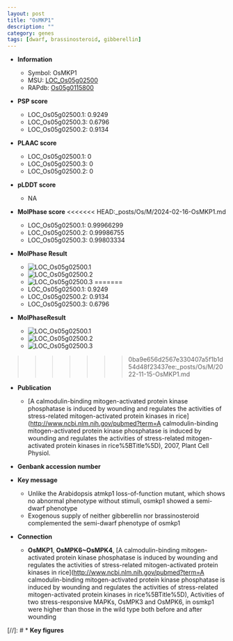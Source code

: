 ```yaml
---
layout: post
title: "OsMKP1"
description: ""
category: genes
tags: [dwarf, brassinosteroid, gibberellin]
---
```


* **Information**  
    + Symbol: OsMKP1  
    + MSU: [LOC_Os05g02500](http://rice.plantbiology.msu.edu/cgi-bin/ORF_infopage.cgi?orf=LOC_Os05g02500)  
    + RAPdb: [Os05g0115800](http://rapdb.dna.affrc.go.jp/viewer/gbrowse_details/irgsp1?name=Os05g0115800)  

* **PSP score**  
    + LOC_Os05g02500.1: 0.9249 
    + LOC_Os05g02500.3: 0.6796 
    + LOC_Os05g02500.2: 0.9134 

* **PLAAC score**  
    + LOC_Os05g02500.1: 0 
    + LOC_Os05g02500.3: 0 
    + LOC_Os05g02500.2: 0 

* **pLDDT score**
    + NA


* **MolPhase score**
<<<<<<< HEAD:_posts/Os/M/2024-02-16-OsMKP1.md
    + LOC_Os05g02500.1: 0.99966299
    + LOC_Os05g02500.2: 0.99986755
    + LOC_Os05g02500.3: 0.99803334

* **MolPhase Result**
    + ![LOC_Os05g02500.1](https://304243504.github.io/Pictures/LOC_Os05g/LOC_Os05g02500.1.png)
    + ![LOC_Os05g02500.2](https://304243504.github.io/Pictures/LOC_Os05g/LOC_Os05g02500.2.png)
    + ![LOC_Os05g02500.3](https://304243504.github.io/Pictures/LOC_Os05g/LOC_Os05g02500.3.png)
=======
    + LOC_Os05g02500.1: 0.9249
    + LOC_Os05g02500.2: 0.9134
    + LOC_Os05g02500.3: 0.6796

* **MolPhaseResult**
    + ![LOC_Os05g02500.1](https://ricepsp.github.io/pictures/LOC_Os05g/LOC_Os05g02500.1.png)
    + ![LOC_Os05g02500.2](https://ricepsp.github.io/pictures/LOC_Os05g/LOC_Os05g02500.2.png)
    + ![LOC_Os05g02500.3](https://ricepsp.github.io/pictures/LOC_Os05g/LOC_Os05g02500.3.png)
>>>>>>> 0ba9e656d2567e330407a5f1b1d54d48f23437ee:_posts/Os/M/2022-11-15-OsMKP1.md

* **Publication**  
    + [A calmodulin-binding mitogen-activated protein kinase phosphatase is induced by wounding and regulates the activities of stress-related mitogen-activated protein kinases in rice](http://www.ncbi.nlm.nih.gov/pubmed?term=A calmodulin-binding mitogen-activated protein kinase phosphatase is induced by wounding and regulates the activities of stress-related mitogen-activated protein kinases in rice%5BTitle%5D), 2007, Plant Cell Physiol.

* **Genbank accession number**  

* **Key message**  
    + Unlike the Arabidopsis atmkp1 loss-of-function mutant, which shows no abnormal phenotype without stimuli, osmkp1 showed a semi-dwarf phenotype
    + Exogenous supply of neither gibberellin nor brassinosteroid complemented the semi-dwarf phenotype of osmkp1

* **Connection**  
    + __OsMKP1__, __OsMPK6~OsMPK4__, [A calmodulin-binding mitogen-activated protein kinase phosphatase is induced by wounding and regulates the activities of stress-related mitogen-activated protein kinases in rice](http://www.ncbi.nlm.nih.gov/pubmed?term=A calmodulin-binding mitogen-activated protein kinase phosphatase is induced by wounding and regulates the activities of stress-related mitogen-activated protein kinases in rice%5BTitle%5D), Activities of two stress-responsive MAPKs, OsMPK3 and OsMPK6, in osmkp1 were higher than those in the wild type both before and after wounding

[//]: # * **Key figures**  


